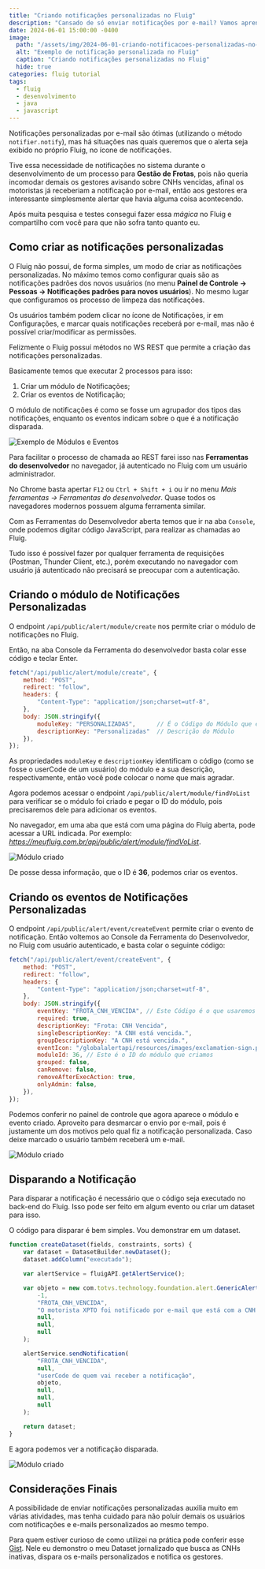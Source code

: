 ```yaml
---
title: "Criando notificações personalizadas no Fluig"
description: "Cansado de só enviar notificações por e-mail? Vamos aprender a criar notificações personalizadas no sistema."
date: 2024-06-01 15:00:00 -0400
image:
  path: "/assets/img/2024-06-01-criando-notificacoes-personalizadas-no-fluig/poster_post.jpg"
  alt: "Exemplo de notificação personalizada no Fluig"
  caption: "Criando notificações personalizadas no Fluig"
  hide: true
categories: fluig tutorial
tags:
  - fluig
  - desenvolvimento
  - java
  - javascript
---
```


Notificações personalizadas por e-mail são ótimas (utilizando o método `notifier.notify`), mas há situações nas
quais queremos que o alerta seja exibido no próprio Fluig, no ícone de notificações.

Tive essa necessidade de notificações no sistema durante o desenvolvimento de um processo para **Gestão de Frotas**,
pois não queria incomodar demais os gestores avisando sobre CNHs vencidas, afinal os motoristas já receberiam a
notificação por e-mail, então aos gestores era interessante simplesmente alertar que havia alguma coisa acontecendo.

Após muita pesquisa e testes consegui fazer essa *mágica* no Fluig e compartilho com você para que não sofra tanto
quanto eu.

## Como criar as notificações personalizadas

O Fluig não possuí, de forma simples, um modo de criar as notificações personalizadas. No máximo temos como configurar
quais são as notificações padrões dos novos usuários (no menu **Painel de Controle &rarr; Pessoas &rarr; Notificações padrões para novos usuários**).
No mesmo lugar que configuramos os processo de limpeza das notificações.

Os usuários também podem clicar no ícone de Notificações, ir em Configurações, e marcar quais notificações receberá por
e-mail, mas não é possível criar/modificar as permissões.

Felizmente o Fluig possuí métodos no WS REST que permite a criação das notificações personalizadas.

Basicamente temos que executar 2 processos para isso:

1. Criar um módulo de Notificações;
1. Criar os eventos de Notificação;

O módulo de notificações é como se fosse um agrupador dos tipos das notificações, enquanto os eventos indicam sobre o que
é a notificação disparada.

<img src="/assets/img/2024-06-01-criando-notificacoes-personalizadas-no-fluig/modulos_eventos_padrao.jpg" alt="Exemplo de Módulos e Eventos" style="max-width: 727px">

Para facilitar o processo de chamada ao REST farei isso nas **Ferramentas do desenvolvedor** no navegador, já autenticado no Fluig
com um usuário administrador.

No Chrome basta apertar `F12` ou `Ctrl + Shift + i` ou ir no menu *Mais ferramentas &rarr; Ferramentas do desenvolvedor*.
Quase todos os navegadores modernos possuem alguma ferramenta similar.

Com as Ferramentas do Desenvolvedor aberta temos que ir na aba `Console`, onde podemos digitar código JavaScript, para realizar
as chamadas ao Fluig.

Tudo isso é possível fazer por qualquer ferramenta de requisições (Postman, Thunder Client, etc.), porém executando no navegador
com usuário já autenticado não precisará se preocupar com a autenticação.

## Criando o módulo de Notificações Personalizadas

O endpoint `/api/public/alert/module/create` nos permite criar o módulo de notificações no Fluig.

Então, na aba Console da Ferramenta do desenvolvedor basta colar esse código e teclar Enter.

```javascript
fetch("/api/public/alert/module/create", {
    method: "POST",
    redirect: "follow",
    headers: {
        "Content-Type": "application/json;charset=utf-8",
    },
    body: JSON.stringify({
        moduleKey: "PERSONALIZADAS",      // É o Código do Módulo que estamos criando
        descriptionKey: "Personalizadas"  // Descrição do Módulo
    }),
});
```

As propriedades `moduleKey` e `descriptionKey` identificam o código (como se fosse o userCode de um usuário)
do módulo e a sua descrição, respectivamente, então você pode colocar o nome que mais agradar.

Agora podemos acessar o endpoint `/api/public/alert/module/findVoList` para verificar se o módulo foi criado
e pegar o ID do módulo, pois precisaremos dele para adicionar os eventos.

No navegador, em uma aba que está com uma página do Fluig aberta, pode acessar a URL indicada.
Por exemplo: *https://meufluig.com.br/api/public/alert/module/findVoList*.

<img src="/assets/img/2024-06-01-criando-notificacoes-personalizadas-no-fluig/modulo_criado.jpg" alt="Módulo criado" style="max-width: 452px">

De posse dessa informação, que o ID é **36**, podemos criar os eventos.

## Criando os eventos de Notificações Personalizadas

O endpoint `/api/public/alert/event/createEvent` permite criar o evento de notificação. Então voltemos ao Console
da Ferramenta do Desenvolvedor, no Fluig com usuário autenticado, e basta colar o seguinte código:

```javascript
fetch("/api/public/alert/event/createEvent", {
    method: "POST",
    redirect: "follow",
    headers: {
        "Content-Type": "application/json;charset=utf-8",
    },
    body: JSON.stringify({
        eventKey: "FROTA_CNH_VENCIDA", // Este Código é o que usaremos para disparar a notificação
        required: true,
        descriptionKey: "Frota: CNH Vencida",
        singleDescriptionKey: "A CNH está vencida.",
        groupDescriptionKey: "A CNH está vencida.",
        eventIcon: "/globalalertapi/resources/images/exclamation-sign.png",
        moduleId: 36, // Este é o ID do módulo que criamos
        grouped: false,
        canRemove: false,
        removeAfterExecAction: true,
        onlyAdmin: false,
    }),
});
```

Podemos conferir no painel de controle que agora aparece o módulo e evento criado. Aproveito para desmarcar o envio por e-mail,
pois é justamente um dos motivos pelo qual fiz a notificação personalizada. Caso deixe marcado o usuário também receberá um e-mail.

<img src="/assets/img/2024-06-01-criando-notificacoes-personalizadas-no-fluig/evento_criado.jpg" alt="Módulo criado" style="max-width: 756px">

## Disparando a Notificação

Para disparar a notificação é necessário que o código seja executado no back-end do Fluig. Isso pode ser feito em algum evento
ou criar um dataset para isso.

O código para disparar é bem simples. Vou demonstrar em um dataset.

```javascript
function createDataset(fields, constraints, sorts) {
    var dataset = DatasetBuilder.newDataset();
    dataset.addColumn("executado");

    var alertService = fluigAPI.getAlertService();

    var objeto = new com.totvs.technology.foundation.alert.GenericAlertObject(
        -1,
        "FROTA_CNH_VENCIDA",
        "O motorista XPTO foi notificado por e-mail que está com a CNH Vencida!",
        null,
        null,
        null
    );

    alertService.sendNotification(
        "FROTA_CNH_VENCIDA",
        null,
        "userCode de quem vai receber a notificação",
        objeto,
        null,
        null,
        null
    );

    return dataset;
}

```

E agora podemos ver a notificação disparada.

<img src="/assets/img/2024-06-01-criando-notificacoes-personalizadas-no-fluig/notificacao_disparada.jpg" alt="Módulo criado" style="max-width: 390px">

## Considerações Finais

A possibilidade de enviar notificações personalizadas auxilia muito em várias atividades, mas tenha cuidado para não
poluir demais os usuários com notificações e e-mails personalizados ao mesmo tempo.

Para quem estiver curioso de como utilizei na prática pode conferir esse [Gist](https://gist.github.com/brunogasparetto/a56010eaf4bf43e3d29b523ddca9ca0c#exemplo-pr%C3%A1tico). Nele eu demonstro o meu Dataset jornalizado que busca as CNHs inativas, dispara os
e-mails personalizados e notifica os gestores.
